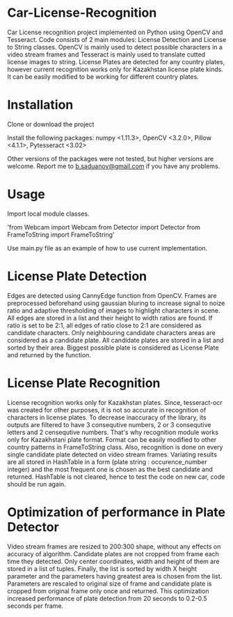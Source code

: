 # Car-License-Recognition

Car License recognition project implemented on Python using OpenCV and Tesseract. Code consists of 2 main modules: License Detection
and License to String classes. OpenCV is mainly used to detect possible characters in a video stream frames and Tesseract is mainly used
to translate cutted license images to string. License Plates are detected for any country plates, however current recognition works only for Kazakhstan license plate kinds. It can be easily modified to be working for different country plates.

# Installation

Clone or download the project

Install the following packages: numpy <1.11.3>, OpenCV <3.2.0>, Pillow <4.1.1>, Pytesseract <3.02>

Other versions of the packages were not tested, but higher versions are welcome. Report me to b.saduanov@gmail.com if you have any problems.

# Usage

Import local module classes.

'from Webcam import Webcam
from Detector import Detector
from FrameToString import FrameToString'

Use main.py file as an example of how to use current implementation.

# License Plate Detection

Edges are detected using CannyEdge function from OpenCV. Frames are preprocessed beforehand using gaussian bluring to increase signal to noize ratio and adaptive thresholding of images to highlight characters in scene. All edges are stored in a list and their height to width ratios are found. If ratio is set to be 2:1, all edges of ratio close to 2:1 are considered as candidate characters. Only neighbouring candidate characters areas are considered as a candidate plate. All candidate plates are stored in a list and sorted by their area. Biggest possible plate is considered as License Plate and returned by the function.

# License Plate Recognition

License recognition works only for Kazakhstan plates. Since, tesseract-ocr was created for other purposes, it is not so accurate in recognition of characters in license plates. To decrease inaccuracy of the library, its outputs are filtered to have 3 consequtive numbers, 2 or 3 consequtive letters and 2 censequtive numbers. That's why recognition module works only for Kazakhstani plate format. Format can be easily modified to other country patterns in FrameToString class. Also, recognition is done on every single candidate plate detected on video stream frames. Variating results are all stored in HashTable in a form (plate string : occurence_number integer) and the most frequent one is chosen as the best candidate and returned. HashTable is not cleared, hence to test the code on new car, code should be run again.

# Optimization of performance in Plate Detector

Video stream frames are resized to 200:300 shape, without any effects on accuracy of algorithm. Candidate plates are not cropped from frame each time they detected. Only center coordinates, width and height of them are stored in a list of tuples. Finally, the list is sorted by width X height parameter and the parameters having greatest area is chosen from the list. Parameters are rescaled to original size of frame and candidate plate is cropped from original frame only once and returned. This optimization increased performance of plate detection from 20 seconds to 0.2-0.5 seconds per frame.
